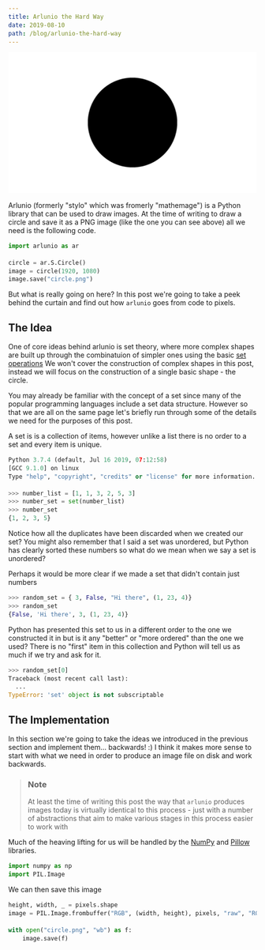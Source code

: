 ```yaml
---
title: Arlunio the Hard Way
date: 2019-08-10
path: /blog/arlunio-the-hard-way
---
```


![A basic circle](../images/circle.png)

Arlunio (formerly "stylo" which was fromerly "mathemage") is a Python library
that can be used to draw images. At the time of writing to draw a circle and
save it as a PNG image (like the one you can see above) all we need is the
following code.


```python
import arlunio as ar

circle = ar.S.Circle()
image = circle(1920, 1080)
image.save("circle.png")
```

But what is really going on here? In this post we're going to take a peek
behind the curtain and find out how `arlunio` goes from code to pixels.

## The Idea

One of core ideas behind arlunio is set theory, where more complex shapes are
built up through the combinatuion of simpler ones using the basic [set
operations](https://en.wikipedia.org/wiki/Set_(mathematics)#Basic_operations)
We won't cover the construction of complex shapes in this post, instead we will
focus on the construction of a single basic shape - the circle.

You may already be familiar with the concept of a set since many of the popular
programming languages include a set data structure. However so that we are all
on the same page let's briefly run through some of the details we need for the
purposes of this post.

A set is is a collection of items, however unlike a list there is no order to a
set and every item is unique.

```python
Python 3.7.4 (default, Jul 16 2019, 07:12:58)
[GCC 9.1.0] on linux
Type "help", "copyright", "credits" or "license" for more information.

>>> number_list = [1, 1, 3, 2, 5, 3]
>>> number_set = set(number_list)
>>> number_set
{1, 2, 3, 5}
```

Notice how all the duplicates have been discarded when we created our set? You
might also remember that I said a set was unordered, but Python has clearly
sorted these numbers so what do we mean when we say a set is unordered?

Perhaps it would be more clear if we made a set that didn't contain just
numbers

```python
>>> random_set = { 3, False, "Hi there", (1, 23, 4)}
>>> random_set
{False, 'Hi there', 3, (1, 23, 4)}
```

Python has presented this set to us in a different order to the one we
constructed it in but is it any "better" or "more ordered" than the one we
used? There is no "first" item in this collection and Python will tell us as
much if we try and ask for it.

```python
>>> random_set[0]
Traceback (most recent call last):
  ...
TypeError: 'set' object is not subscriptable
```

## The Implementation

In this section we're going to take the ideas we introduced in the previous
section and implement them... backwards! :) I think it makes more sense to
start with what we need in order to produce an image file on disk and work
backwards.

> ### Note
>
> At least the time of writing this post the way that `arlunio` produces images
> today is virtually identical to this process - just with a number of
> abstractions that aim to make various stages in this process easier to work
> with

Much of the heaving lifting for us will be handled by the
[NumPy](https://www.numpy.org/) and [Pillow](https://python-pillow.org/)
libraries.

```python
import numpy as np
import PIL.Image
```

We can then save this image

```python
height, width, _ = pixels.shape
image = PIL.Image.frombuffer("RGB", (width, height), pixels, "raw", "RGB", 0, 1)

with open("circle.png", "wb") as f:
    image.save(f)
```
